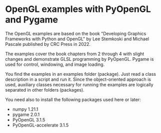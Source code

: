 # OpenGL examples with PyOpenGL and Pygame
The OpenGL examples are based on the book "Developing Graphics Frameworks with Python and OpenGL" by Lee Stemkoski and Michael Pascale published by CRC Press in 2022. 

The examples cover the book chapters from 2 through 4 with slight changes and demonstrate GLSL programming by PyOpenGL. Pygame is used for control, windowing, and image loading.

You find the examples in an examples folder (package). Just read a class description in a script and run it. Since the object-oriented approach is used, auxiliary classes necessary for running the examples are logically separated in other folders (packages).

You need also to install the following packages used here or later:
- numpy 1.21.1
- pygame 2.0.1
- PyOpenGL 3.1.5
- PyOpenGL-accelerate 3.1.5

